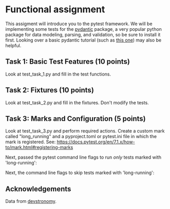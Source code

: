 # Functional assignment

This assigment will introduce you to the pytest framework. We will 
be implementing some tests for the [pydantic](https://docs.pydantic.dev/)
package, a very popular python package for data modeling, parsing, and validation,
so be sure to install it first. Looking over a basic pydantic tutorial (such as
[this one](https://towardsdatascience.com/how-to-make-the-most-of-pydantic-aa374d5c12d))
may also be helpful.

## Task 1: Basic Test Features (10 points)

Look at test_task_1.py and fill in the test functions.

## Task 2: Fixtures (10 points)

Look at test_task_2.py and fill in the fixtures. Don't modify the tests.

## Task 3: Marks and Configuration (5 points)

Look at test_task_3.py and perform required actions. Create a custom mark called 
"long_running" and a pyproject.toml or pytest.ini file in which the mark is registered.
See: https://docs.pytest.org/en/7.1.x/how-to/mark.html#registering-marks


Next, passed the pytest command line flags to run *only* tests marked with 'long-running':


Next, the command line flags to skip tests marked with 'long-running':



## Acknowledgements
Data from [devstronomy](https://devstronomy.com/). 
